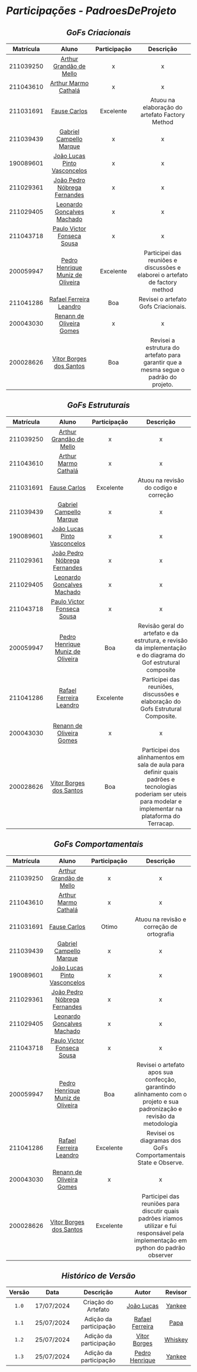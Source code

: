 # <a>*Participações - PadroesDeProjeto*</a>

<center>

## <a>*GoFs Criacionais*</a>

| **Matrícula** |                             **Aluno**                              | **Participação** | **Descrição** |
| :-----------: | :----------------------------------------------------------------: | :--------------: | :-----------: |
|   211039250   |    [Arthur Grandão de Mello](https://github.com/arthurgrandao)     |        x         |       x       |
|   211043610   |     [Arthur Marmo Cathalá](https://github.com/artmarmocathala)     |        x         |       x       |
|   211031691   |         [Fause Carlos](https://github.com/FauseSkyWalker)          |        Excelente          |       Atuou na elaboração do artefato Factory Method       |
|   211039439   |         [Gabriel Campello Marque](https://github.com/G16C)         |        x         |       x       |
|   190089601   | [João Lucas Pinto Vasconcelos](https://github.com/VasconcelosJoao) |        x         |       x       |
|   211029361   |   [João Pedro Nóbrega Fernandes](https://github.com/bot-do-jao)    |        x         |       x       |
|   211029405   |  [Leonardo Gonçalves Machado](https://github.com/leonardogonmac)   |        x         |       x       |
|   211043718   |   [Paulo Victor Fonseca Sousa](https://github.com/PauloVictorFS)   |        x         |       x       |
|   200059947   |  [Pedro Henrique Muniz de Oliveira](https://github.com/Muniz2811)  |        Excelente        |     Participei das reuniões e discussões e elaborei o artefato de factory method    |
|   211041286   |      [Rafael Ferreira Leandro](https://github.com/RafaelCLG0)      |        Boa         |       Revisei o artefato Gofs Criacionais.       |
|   200043030   |       [Renann de Oliveira Gomes](https://github.com/NyndoND)       |        x         |       x       |
|   200028626   |      [Vitor Borges dos Santos](https://github.com/VitorB2002)      |        Boa       |       Revisei a estrutura do artefato para garantir que a mesma segue o padrão do projeto.       |

## <a>*GoFs Estruturais*</a>

| **Matrícula** |                             **Aluno**                              | **Participação** | **Descrição** |
| :-----------: | :----------------------------------------------------------------: | :--------------: | :-----------: |
|   211039250   |    [Arthur Grandão de Mello](https://github.com/arthurgrandao)     |        x         |       x       |
|   211043610   |     [Arthur Marmo Cathalá](https://github.com/artmarmocathala)     |        x         |       x       |
|   211031691   |         [Fause Carlos](https://github.com/FauseSkyWalker)          |        Excelente          |       Atuou na revisão do codigo e correção       |
|   211039439   |         [Gabriel Campello Marque](https://github.com/G16C)         |        x         |       x       |
|   190089601   | [João Lucas Pinto Vasconcelos](https://github.com/VasconcelosJoao) |        x         |       x       |
|   211029361   |   [João Pedro Nóbrega Fernandes](https://github.com/bot-do-jao)    |        x         |       x       |
|   211029405   |  [Leonardo Gonçalves Machado](https://github.com/leonardogonmac)   |        x         |       x       |
|   211043718   |   [Paulo Victor Fonseca Sousa](https://github.com/PauloVictorFS)   |        x         |       x       |
|   200059947   |  [Pedro Henrique Muniz de Oliveira](https://github.com/Muniz2811)  |        Boa        |       Revisão geral do artefato e da estrutura, e revisão da implementação e do diagrama do Gof estrutural composite |
|   211041286   |      [Rafael Ferreira Leandro](https://github.com/RafaelCLG0)      |        Excelente         |       Participei das reuniões, discussões e elaboração do Gofs Estrutural Composite.       |
|   200043030   |       [Renann de Oliveira Gomes](https://github.com/NyndoND)       |        x         |       x       |
|   200028626   |      [Vitor Borges dos Santos](https://github.com/VitorB2002)      |        Boa       |       Participei dos alinhamentos em sala de aula para definir quais padrões e tecnologias poderiam ser uteis para modelar e implementar na plataforma do Terracap.       |

## <a>*GoFs Comportamentais*</a>

| **Matrícula** |                             **Aluno**                              | **Participação** | **Descrição** |
| :-----------: | :----------------------------------------------------------------: | :--------------: | :-----------: |
|   211039250   |    [Arthur Grandão de Mello](https://github.com/arthurgrandao)     |        x         |       x       |
|   211043610   |     [Arthur Marmo Cathalá](https://github.com/artmarmocathala)     |        x         |       x       |
|   211031691   |         [Fause Carlos](https://github.com/FauseSkyWalker)          |        Otimo       |       Atuou na revisão e correção de ortografia       |
|   211039439   |         [Gabriel Campello Marque](https://github.com/G16C)         |        x         |       x       |
|   190089601   | [João Lucas Pinto Vasconcelos](https://github.com/VasconcelosJoao) |        x         |       x       |
|   211029361   |   [João Pedro Nóbrega Fernandes](https://github.com/bot-do-jao)    |        x         |       x       |
|   211029405   |  [Leonardo Gonçalves Machado](https://github.com/leonardogonmac)   |        x         |       x       |
|   211043718   |   [Paulo Victor Fonseca Sousa](https://github.com/PauloVictorFS)   |        x         |       x       |
|   200059947   |  [Pedro Henrique Muniz de Oliveira](https://github.com/Muniz2811)  |        Boa        |       Revisei o artefato apos sua confecção, garantindo alinhamento com o projeto e sua padronização e revisão da metodologia |
|   211041286   |      [Rafael Ferreira Leandro](https://github.com/RafaelCLG0)      |        Excelente         |       Revisei os diagramas dos GoFs Comportamentais State e Observe.      |
|   200043030   |       [Renann de Oliveira Gomes](https://github.com/NyndoND)       |        x         |       x       |
|   200028626   |      [Vitor Borges dos Santos](https://github.com/VitorB2002)      |        Excelente         |       Participei das reuniões para discutir quais padrões iriamos utilizar e fui responsável pela implementação em python do padrão observer       |


## <a>*Histórico de Versão*</a>

| Versão |    Data    |      Descrição      |                      Autor                       |             Revisor              |
| :----: | :--------: | :-----------------: | :----------------------------------------------: | :------------------------------: |
| `1.0`  | 17/07/2024 | Criação do Artefato | [João Lucas](https://github.com/VasconcelosJoao) | [Yankee](../Subgrupos/Yankee.md) |
| `1.1`  | 25/07/2024 | Adição da participação| [Rafael Ferreira](https://github.com/RafaelCLG0) | [Papa](../../Subgrupos/Papa.md) |
| `1.2`  | 25/07/2024 | Adição da participação| [Vitor Borges](https://github.com/RafaelCLG0) | [Whiskey](../../Subgrupos/Whiskey.md) |
| `1.3`  | 25/07/2024 | Adição da participação|  [Pedro Henrique](https://github.com/Muniz2811) | [Yankee](../Subgrupos/Yankee.md) |
</center>
